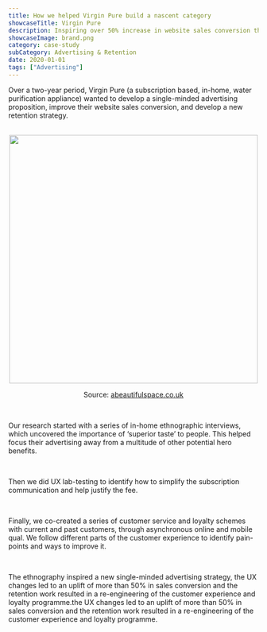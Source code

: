 ```yaml
---
title: How we helped Virgin Pure build a nascent category
showcaseTitle: Virgin Pure
description: Inspiring over 50% increase in website sales conversion through qualitative research for Virgin Pure
showcaseImage: brand.png
category: case-study
subCategory: Advertising & Retention 
date: 2020-01-01
tags: ["Advertising"]
---
```


Over a two-year period, Virgin Pure (a subscription based, in-home, water purification appliance) wanted to develop a single-minded advertising proposition, improve their website sales conversion, and develop a new retention strategy.

<br/>

<div align="center">
<img src="https://abeautifulspace.co.uk/wp-content/uploads/2021/07/home-girl-drinking-scaled-1-1000x770-1.jpg" alt="" width=500/>

<p class="text-sm font-light text-center">Source: <a href="https://www.abeautifulspace.co.uk" target="_blank">abeautifulspace.co.uk</a></p>

<br/>

</div>


Our research started with a series of in-home ethnographic interviews, which uncovered the importance of ‘superior taste’ to people. This helped focus their advertising away from a multitude of other potential hero benefits.

<br/>

Then we did UX lab-testing to identify how to simplify the subscription communication and help justify the fee.

<br/>

Finally, we co-created a series of customer service and loyalty schemes with current and past customers, through asynchronous online and mobile qual.  We follow different parts of the customer experience to identify pain-points and ways to improve it.

<br/>

The ethnography inspired a new single-minded advertising strategy, the UX changes led to an uplift of more than 50% in sales conversion and the retention work resulted in a re-engineering of the customer experience and loyalty programme.the UX changes led to an uplift of more than 50% in sales conversion and the retention work resulted in a re-engineering of the customer experience and loyalty programme.